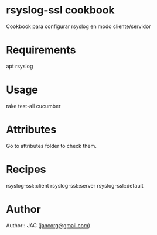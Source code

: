 # rsyslog-ssl cookbook
Cookbook para configurar rsyslog en modo cliente/servidor
# Requirements
apt
rsyslog
# Usage
rake test-all
cucumber

# Attributes
Go to attributes folder to check them.


# Recipes
rsyslog-ssl::client
rsyslog-ssl::server
rsyslog-ssl::default


# Author
Author:: JAC (jancorg@gmail.com)
